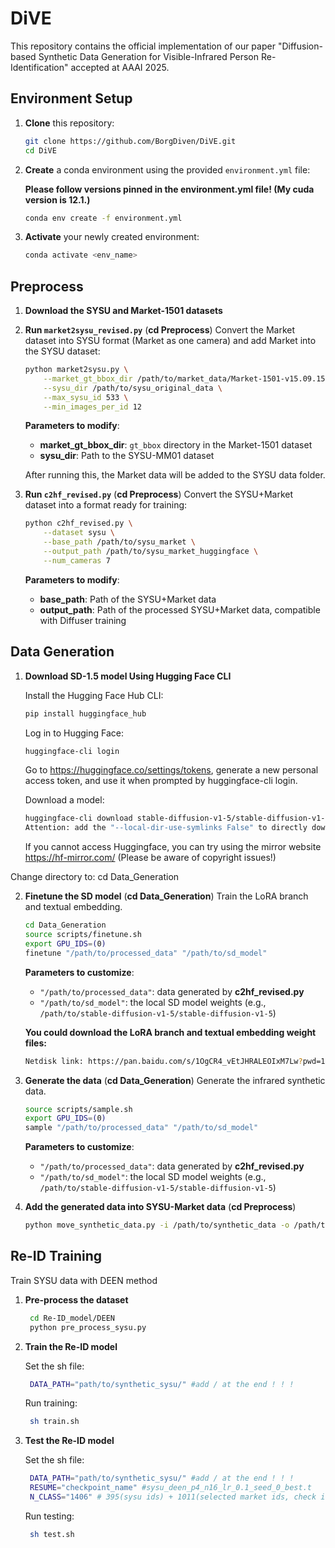 # DiVE

This repository contains the official implementation of our paper "Diffusion-based Synthetic Data Generation for Visible-Infrared Person Re-Identification" accepted at AAAI 2025.

## Environment Setup

1. **Clone** this repository:

   ```bash
   git clone https://github.com/BorgDiven/DiVE.git
   cd DiVE
   ```

2. **Create** a conda environment using the provided `environment.yml` file:

   **Please follow versions pinned in the environment.yml file! (My cuda version is 12.1.)**

   ```bash
   conda env create -f environment.yml
   ```

3. **Activate** your newly created environment:

   ```bash
   conda activate <env_name>
   ```

## Preprocess

1. **Download the SYSU and Market-1501 datasets**


2. **Run `market2sysu_revised.py`** (**cd Preprocess**) 
   Convert the Market dataset into SYSU format (Market as one camera) and add Market into the SYSU dataset:

   ```bash
   python market2sysu.py \
       --market_gt_bbox_dir /path/to/market_data/Market-1501-v15.09.15/gt_bbox \
       --sysu_dir /path/to/sysu_original_data \
       --max_sysu_id 533 \
       --min_images_per_id 12
   ```

   **Parameters to modify**:
   - **market_gt_bbox_dir**: `gt_bbox` directory in the Market-1501 dataset  
   - **sysu_dir**: Path to the SYSU-MM01 dataset  

   After running this, the Market data will be added to the SYSU data folder.

3. **Run `c2hf_revised.py`** (**cd Preprocess**) 
   Convert the SYSU+Market dataset into a format ready for training:

   ```bash
   python c2hf_revised.py \
       --dataset sysu \
       --base_path /path/to/sysu_market \
       --output_path /path/to/sysu_market_huggingface \
       --num_cameras 7
   ```

   **Parameters to modify**:
   - **base_path**: Path of the SYSU+Market data  
   - **output_path**: Path of the processed SYSU+Market data, compatible with Diffuser training


## Data Generation

1. **Download SD-1.5 model Using Hugging Face CLI**

   Install the Hugging Face Hub CLI:

   ```bash
   pip install huggingface_hub
   ```

   Log in to Hugging Face:

   ```bash
   huggingface-cli login
   ```
   Go to https://huggingface.co/settings/tokens, generate a new personal access token, and use it when prompted by huggingface-cli login.

   Download a model:

   ```bash
   huggingface-cli download stable-diffusion-v1-5/stable-diffusion-v1-5 --local-dir ./stable-diffusion-v1-5
   Attention: add the "--local-dir-use-symlinks False" to directly download to specific path
   ```
   If you cannot access Huggingface, you can try using the mirror website https://hf-mirror.com/ (Please be aware of copyright issues!)

Change directory to: cd Data_Generation

2. **Finetune the SD model** (**cd Data_Generation**) 
   Train the LoRA branch and textual embedding.

   ```bash
   cd Data_Generation
   source scripts/finetune.sh 
   export GPU_IDS=(0)
   finetune "/path/to/processed_data" "/path/to/sd_model"
   ```

   **Parameters to customize**:  
   - `"/path/to/processed_data"`: data generated by **c2hf_revised.py**  
   - `"/path/to/sd_model"`: the local SD model weights (e.g., `/path/to/stable-diffusion-v1-5/stable-diffusion-v1-5`)

   **You could download the LoRA branch and textual embedding weight files:**
   ```bash
   Netdisk link: https://pan.baidu.com/s/1OgCR4_vEtJHRALEOIxM7Lw?pwd=1c7c Password: 1c7c
   ```

3. **Generate the data** (**cd Data_Generation**) 
   Generate the infrared synthetic data.

   ```bash
   source scripts/sample.sh 
   export GPU_IDS=(0)
   sample "/path/to/processed_data" "/path/to/sd_model"
   ```

   **Parameters to customize**:  
   - `"/path/to/processed_data"`: data generated by **c2hf_revised.py**  
   - `"/path/to/sd_model"`: the local SD model weights (e.g., `/path/to/stable-diffusion-v1-5/stable-diffusion-v1-5`)

4. **Add the generated data into SYSU-Market data** (**cd Preprocess**) 

   ```bash
   python move_synthetic_data.py -i /path/to/synthetic_data -o /path/to/synthetic_data
   ```


## Re-ID Training
Train SYSU data with DEEN method

1. **Pre-process the dataset**
   ```bash
    cd Re-ID_model/DEEN
    python pre_process_sysu.py
   ```

2. **Train the Re-ID model**
    
    Set the sh file:

   ```bash
    DATA_PATH="path/to/synthetic_sysu/" #add / at the end ! ! !
   ```

    Run training:

   ```bash
    sh train.sh
   ```

3. **Test the Re-ID model**
    
    Set the sh file:

   ```bash
    DATA_PATH="path/to/synthetic_sysu/" #add / at the end ! ! !
    RESUME="checkpoint_name" #sysu_deen_p4_n16_lr_0.1_seed_0_best.t
    N_CLASS="1406" # 395(sysu ids) + 1011(selected market ids, check it at synthetic_data/exp/id_mapping.json) 
   ```

    Run testing:

   ```bash
    sh test.sh
   ```
